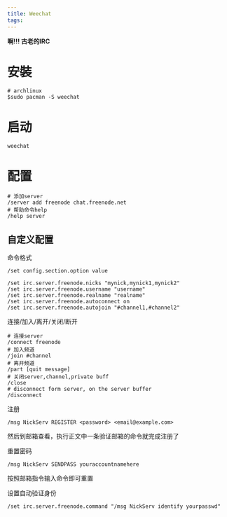 ```yaml
---
title: Weechat
tags:
---
```


**啊!!! 古老的IRC**

<!--more-->

# 安裝

```
# archlinux
$sudo pacman -S weechat
```

# 启动

```
weechat
```

# 配置

```
# 添加server
/server add freenode chat.freenode.net
# 帮助命令help
/help server
```

## 自定义配置

命令格式

```
/set config.section.option value
```

```
/set irc.server.freenode.nicks "mynick,mynick1,mynick2"
/set irc.server.freenode.username "username"
/set irc.server.freenode.realname "realname"
/set irc.server.freenode.autoconnect on
/set irc.server.freenode.autojoin "#channel1,#channel2"
```

连接/加入/离开/关闭/断开

```
# 连接server
/connect freenode
# 加入频道
/join #channel
# 离开频道
/part [quit message]
# 关闭server,channel,private buff
/close
# disconnect form server, on the server buffer
/disconnect
```

注册

```
/msg NickServ REGISTER <password> <email@example.com>
```

然后到邮箱查看，执行正文中一条验证邮箱的命令就完成注册了

重置密码

```
/msg NickServ SENDPASS youraccountnamehere
```

按照邮箱指令输入命令即可重置

设置自动验证身份

```
/set irc.server.freenode.command "/msg NickServ identify yourpasswd"
```



